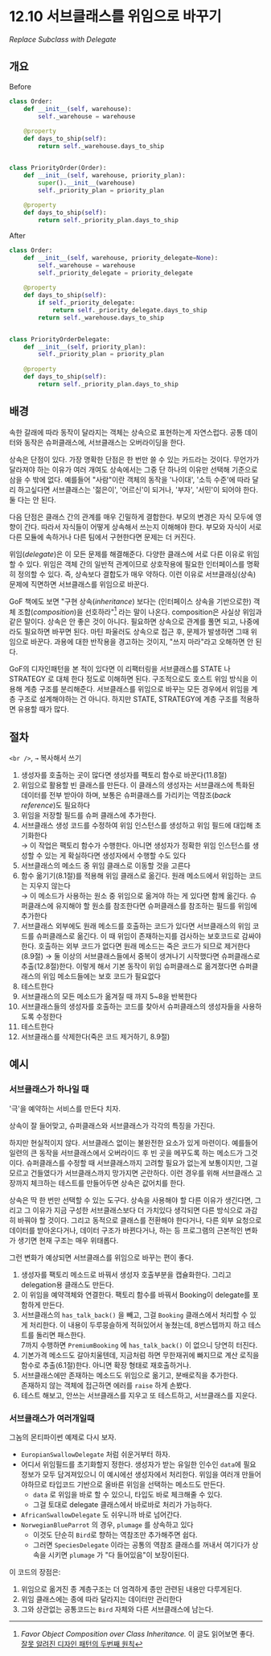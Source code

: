 # 12.10 서브클래스를 위임으로 바꾸기

_Replace Subclass with Delegate_

## 개요

Before

```python
class Order:
    def __init__(self, warehouse):
        self._warehouse = warehouse
    
    @property
    def days_to_ship(self):
        return self._warehouse.days_to_ship


class PriorityOrder(Order):
    def __init__(self, warehouse, priority_plan):
        super().__init__(warehouse)
        self._priority_plan = priority_plan
    
    @property
    def days_to_ship(self):
        return self._priority_plan.days_to_ship
```

After

```python
class Order:
    def __init__(self, warehouse, priority_delegate=None):
        self._warehouse = warehouse
        self._priority_delegate = priority_delegate
    
    @property
    def days_to_ship(self):
        if self._priority_delegate:
            return self._priority_delegate.days_to_ship
        return self._warehouse.days_to_ship


class PriorityOrderDelegate:
    def __init__(self, priority_plan):
        self._priority_plan = priority_plan
    
    @property
    def days_to_ship(self):
        return self._priority_plan.days_to_ship
```

## 배경

속한 갈래에 따라 동작이 달라지는 객체는 상속으로 표현하는게 자연스럽다. 공통 데이터와 동작은 슈퍼클래스에, 서브클래스는 오버라이딩을 한다.

상속은 단점이 있다. 가장 명확한 단점은 한 번만 쓸 수 있는 카드라는 것이다.
무언가가 달라져야 하는 이유가 여러 개여도 상속에서는 그중 단 하나의 이유만 선택해 기준으로 삼을 수 밖에 없다.
예를들어 "사람"이란 객체의 동작을 '나이대', '소득 수준'에 따라 달리 하고싶다면 서브클래스는 '젊은이', '어르신'이 되거나, '부자', '서민'이 되어야 한다. 둘 다는 안 된다.

다음 단점은 클래스 간의 관계를 매우 긴밀하게 결합한다.
부모의 변경은 자식 모두에 영향이 간다. 따라서 자식들이 어떻게 상속해서 쓰는지 이해해야 한다.
부모와 자식이 서로 다른 모듈에 속하거나 다른 팀에서 구현한다면 문제는 더 커진다.

위임(_delegate_)은 이 모든 문제를 해결해준다. 다양한 클래스에 서로 다른 이유로 위임할 수 있다.
위임은 객체 간의 일반적 관계이므로 상호작용에 필요한 인터페이스를 명확히 정의할 수 있다. 즉, 상속보다 결합도가 매우 약하다.
이런 이유로 서브클래싱(상속) 문제에 직면하면 서브클래스를 위임으로 바꾼다.

GoF 책에도 보면 "구현 상속(_inheritance_) 보다는 (인터페이스 상속을 기반으로한) 객체 조합(_composition_)을 선호하라"[^1] 라는 말이 나온다.
composition은 사실상 위임과 같은 말이다. 상속은 안 좋은 것이 아니다. 필요하면 상속으로 관계를 풀면 되고, 나중에라도 필요하면 바꾸면 된다.
마틴 파울러도 상속으로 접근 후, 문제가 발생하면 그때 위임으로 바꾼다.
과용에 대한 반작용을 경고하는 것이지, "쓰지 마라"라고 오해하면 안 된다.

GoF의 디자인패턴을 본 적이 있다면 이 리팩터링을 서브클래스를 STATE 나 STRATEGY 로 대체 한다 정도로 이해하면 된다.
구조적으로도 호스트 위임 방식을 이용해 계층 구조를 분리해준다.
서브클래스를 위임으로 바꾸는 모든 경우에서 위임을 계층 구조로 설계해야하는 건 아니다.
하지만 STATE, STRATEGY에 계층 구조를 적용하면 유용할 때가 많다.

## 절차

`<br />`, `→` 복사해서 쓰기

1. 생성자를 호출하는 곳이 많다면 생성자를 팩토리 함수로 바꾼다(11.8절)
2. 위임으로 활용할 빈 클래스를 만든다. 이 클래스의 생성자는 서브클래스에 특화된 데이터를 전부 받아야 하며, 보통은 슈퍼클래스를 가리키는 역참조(_back reference_)도 필요하다
3. 위임을 저장할 필드를 슈퍼 클래스에 추가한다.
4. 서브클래스 생성 코드를 수정하여 위임 인스턴스를 생성하고 위임 필드에 대입해 초기화한다 <br />
→ 이 작업은 팩토리 함수가 수행한다. 아니면 생성자가 정확한 위임 인스턴스를 생성할 수 있는 게 확실하다면 생성자에서 수행할 수도 있다
5. 서브클래스의 메소드 중 위임 클래스로 이동할 것을 고른다
6. 함수 옮기기(8.1절)를 적용해 위임 클래스로 옮긴다. 원래 메소드에서 위임하는 코드는 지우지 않는다 <br />
→ 이 메소드가 사용하는 원소 중 위임으로 옮겨야 하는 게 있다면 함께 옮긴다. 슈퍼클래스에 유지해야 할 원소를 참조한다면 슈퍼클래스를 참조하는 필드를 위임에 추가한다
7. 서브클래스 외부에도 원래 메소드를 호출하는 코드가 있다면 서브클래스의 위임 코드를 슈퍼클래스로 옮긴다. 이 때 위임이 존재하는지를 검사하는 보호코드로 감싸야 한다. 호출하는 외부 코드가 없다면 원래 메소드는 죽은 코드가 되므로 제거한다(8.9절)
→ 둘 이상의 서브클래스들에서 중복이 생겨나기 시작했다면 슈퍼클래스로 추출(12.8절)한다. 이렇게 해서 기본 동작이 위임 슈퍼클래스로 옮겨졌다면 슈퍼클래스의 위임 메소드들에는 보호 코드가 필요없다
8. 테스트한다
9. 서브클래스의 모든 메소드가 옮겨질 때 까지 5~8을 반복한다
10. 서브클래스들의 생성자를 호출하는 코드를 찾아서 슈퍼클래스의 생성자들을 사용하도록 수정한다
11. 테스트한다
12. 서브클래스를 삭제한다(죽은 코드 제거하기, 8.9절)

## 예시

### 서브클래스가 하나일 때

'극'을 예약하는 서비스를 만든다 치자.

상속이 잘 들어맞고, 슈퍼클래스와 서브클래스가 각각의 특징을 가진다.

하지만 현실적이지 않다. 서브클래스 없이는 불완전한 요소가 있게 마련이다.
예를들어 일련의 큰 동작을 서브클래스에서 오버라이드 후 빈 곳을 메꾸도록 하는 메소드가 그것이다.
슈퍼클래스를 수정할 때 서브클래스까지 고려할 필요가 없는게 보통이지만, 그걸 모르고 건들였다가 서브클래스까지 망가지면 곤란하다.
이런 경우를 위해 서브클래스 고장까지 체크하는 테스트를 만들어두면 상속은 값어치를 한다.

상속은 딱 한 번만 선택할 수 있는 도구다. 상속을 사용해야 할 다른 이유가 생긴다면, 그리고 그 이유가 지금 구성한 서브클래스보다 더 가치있다 생각되면 다른 방식으로 과감히 바꿔야 할 것이다.
그리고 동적으로 클래스를 전환해야 한다거나, 다른 외부 요청으로 데이터를 받아온다거나, 데이터 구조가 바뀐다거나, 하는 등 프로그램의 근본적인 변화가 생기면 현재 구조는 매우 위태롭다.

그런 변화가 예상되면 서브클래스를 위임으로 바꾸는 편이 좋다.

1. 생성자를 팩토리 메소드로 바꿔서 생성자 호출부분을 캡슐화한다. 그리고 delegation용 클래스도 만든다.
2. 이 위임을 예약객체와 연결한다. 팩토리 함수를 바꿔서 Booking이 delegate를 포함하게 만든다.
3. 서브클래스의 `has_talk_back()` 을 빼고, 그걸 `Booking` 클래스에서 처리할 수 있게 처리한다. 이 내용이 두루뭉슬하게 적혀있어서 놓쳤는데, 8번스텝까지 하고 테스트를 돌리면 패스한다. <br />
7까지 수행하면 `PremiumBooking` 에 `has_talk_back()` 이 없으니 당연히 터진다.
4. 기본가격 메소드도 갈아치울텐데, 지금처럼 하면 무한재귀에 빠지므로 계산 로직을 함수로 추출(6.1절)한다. 아니면 확장 형태로 재호출하거나.
5. 서브클래스에만 존재하는 메소드도 위임으로 옮기고, 분배로직을 추가한다. <br />
존재하지 않는 객체에 접근하면 에러를 `raise` 하게 손봤다.
6. 테스트 해보고, 안쓰는 서브클래스를 지우고 또 테스트하고, 서브클래스를 지운다.

### 서브클래스가 여러개일때

그놈의 몬티파이썬 예제로 다시 보자.

- `EuropianSwallowDelegate` 처럼 쉬운거부터 하자.
- 어디서 위임필드를 초기화할지 정한다. 생성자가 받는 유일한 인수인 `data`에 필요정보가 모두 담겨져있으니 이 예시에선 생성자에서 처리한다. 위임을 여러개 만들어야하므로 타입코드 기반으로 올바른 위임을 선택하는 메소드도 만든다.
    - `data` 로 위임을 바로 할 수 있으니, 타입도 바로 체크해줄 수 있다.
    - 그걸 토대로 delegate 클래스에서 바로바로 처리가 가능하다.
- `AfricanSwallowDelegate` 도 쉬우니까 바로 넘어간다.
- `NorwegianBlueParrot` 의 경우, `plumage` 를 상속하고 있다
    - 이것도 단순히 `Bird`로 향하는 역참조만 추가해주면 쉽다.
    - 그러면 `SpeciesDelegate` 이라는 공통의 역참조 클래스를 꺼내서 여기다가 상속을 시키면 `plumage` 가 "다 들어있음"이 보장이된다.

이 코드의 장점은:
1. 위임으로 옮겨진 종 계층구조는 더 엄격하게 종만 관련된 내용만 다루게된다.
2. 위임 클래스에는 종에 따라 달라지는 데이터만 관리한다
3. 그와 상관없는 공통코드는 `Bird` 자체와 다른 서브클래스에 남는다.


[^1]: _Favor Object Composition over Class Inheritance._ 이 글도 읽어보면 좋다. [잘못 알려진 디자인 패턴의 두번째 원칙](https://architecture101.blog/2009/02/18/misconception_of_gof_dp/)
